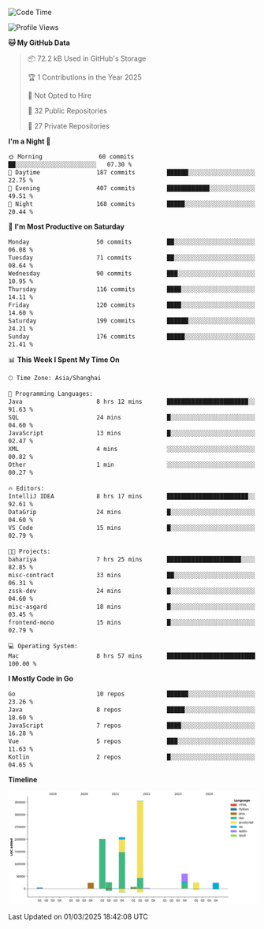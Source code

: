 <!--START_SECTION:waka-->
![Code Time](http://img.shields.io/badge/Code%20Time-4%2C013%20hrs%204%20mins-blue)

![Profile Views](http://img.shields.io/badge/Profile%20Views-0-blue)

**🐱 My GitHub Data** 

> 📦 72.2 kB Used in GitHub's Storage 
 > 
> 🏆 1 Contributions in the Year 2025
 > 
> 🚫 Not Opted to Hire
 > 
> 📜 32 Public Repositories 
 > 
> 🔑 27 Private Repositories 
 > 
**I'm a Night 🦉** 

```text
🌞 Morning                60 commits          ██░░░░░░░░░░░░░░░░░░░░░░░   07.30 % 
🌆 Daytime                187 commits         ██████░░░░░░░░░░░░░░░░░░░   22.75 % 
🌃 Evening                407 commits         ████████████░░░░░░░░░░░░░   49.51 % 
🌙 Night                  168 commits         █████░░░░░░░░░░░░░░░░░░░░   20.44 % 
```
📅 **I'm Most Productive on Saturday** 

```text
Monday                   50 commits          ██░░░░░░░░░░░░░░░░░░░░░░░   06.08 % 
Tuesday                  71 commits          ██░░░░░░░░░░░░░░░░░░░░░░░   08.64 % 
Wednesday                90 commits          ███░░░░░░░░░░░░░░░░░░░░░░   10.95 % 
Thursday                 116 commits         ████░░░░░░░░░░░░░░░░░░░░░   14.11 % 
Friday                   120 commits         ████░░░░░░░░░░░░░░░░░░░░░   14.60 % 
Saturday                 199 commits         ██████░░░░░░░░░░░░░░░░░░░   24.21 % 
Sunday                   176 commits         █████░░░░░░░░░░░░░░░░░░░░   21.41 % 
```


📊 **This Week I Spent My Time On** 

```text
🕑︎ Time Zone: Asia/Shanghai

💬 Programming Languages: 
Java                     8 hrs 12 mins       ███████████████████████░░   91.63 % 
SQL                      24 mins             █░░░░░░░░░░░░░░░░░░░░░░░░   04.60 % 
JavaScript               13 mins             █░░░░░░░░░░░░░░░░░░░░░░░░   02.47 % 
XML                      4 mins              ░░░░░░░░░░░░░░░░░░░░░░░░░   00.82 % 
Other                    1 min               ░░░░░░░░░░░░░░░░░░░░░░░░░   00.27 % 

🔥 Editors: 
IntelliJ IDEA            8 hrs 17 mins       ███████████████████████░░   92.61 % 
DataGrip                 24 mins             █░░░░░░░░░░░░░░░░░░░░░░░░   04.60 % 
VS Code                  15 mins             █░░░░░░░░░░░░░░░░░░░░░░░░   02.79 % 

🐱‍💻 Projects: 
bahariya                 7 hrs 25 mins       █████████████████████░░░░   82.85 % 
misc-contract            33 mins             ██░░░░░░░░░░░░░░░░░░░░░░░   06.31 % 
zssk-dev                 24 mins             █░░░░░░░░░░░░░░░░░░░░░░░░   04.60 % 
misc-asgard              18 mins             █░░░░░░░░░░░░░░░░░░░░░░░░   03.45 % 
frontend-mono            15 mins             █░░░░░░░░░░░░░░░░░░░░░░░░   02.79 % 

💻 Operating System: 
Mac                      8 hrs 57 mins       █████████████████████████   100.00 % 
```

**I Mostly Code in Go** 

```text
Go                       10 repos            ██████░░░░░░░░░░░░░░░░░░░   23.26 % 
Java                     8 repos             █████░░░░░░░░░░░░░░░░░░░░   18.60 % 
JavaScript               7 repos             ████░░░░░░░░░░░░░░░░░░░░░   16.28 % 
Vue                      5 repos             ███░░░░░░░░░░░░░░░░░░░░░░   11.63 % 
Kotlin                   2 repos             █░░░░░░░░░░░░░░░░░░░░░░░░   04.65 % 
```



**Timeline**

![Lines of Code chart](https://raw.githubusercontent.com/youtiaoguagua/youtiaoguagua/master/assets/bar_graph.png)


 Last Updated on 01/03/2025 18:42:08 UTC
<!--END_SECTION:waka-->